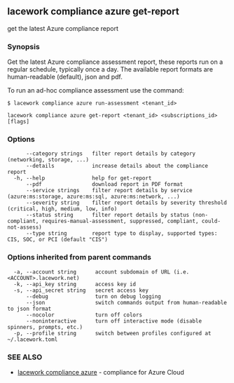 ## lacework compliance azure get-report

get the latest Azure compliance report

### Synopsis

Get the latest Azure compliance assessment report, these reports run on a regular schedule,
typically once a day. The available report formats are human-readable (default), json and pdf.

To run an ad-hoc compliance assessment use the command:

    $ lacework compliance azure run-assessment <tenant_id>


```
lacework compliance azure get-report <tenant_id> <subscriptions_id> [flags]
```

### Options

```
      --category strings   filter report details by category (networking, storage, ...)
      --details            increase details about the compliance report
  -h, --help               help for get-report
      --pdf                download report in PDF format
      --service strings    filter report details by service (azure:ms:storage, azure:ms:sql, azure:ms:network, ...)
      --severity string    filter report details by severity threshold (critical, high, medium, low, info)
      --status string      filter report details by status (non-compliant, requires-manual-assessment, suppressed, compliant, could-not-assess)
      --type string        report type to display, supported types: CIS, SOC, or PCI (default "CIS")
```

### Options inherited from parent commands

```
  -a, --account string      account subdomain of URL (i.e. <ACCOUNT>.lacework.net)
  -k, --api_key string      access key id
  -s, --api_secret string   secret access key
      --debug               turn on debug logging
      --json                switch commands output from human-readable to json format
      --nocolor             turn off colors
      --noninteractive      turn off interactive mode (disable spinners, prompts, etc.)
  -p, --profile string      switch between profiles configured at ~/.lacework.toml
```

### SEE ALSO

* [lacework compliance azure](lacework_compliance_azure.md)	 - compliance for Azure Cloud

